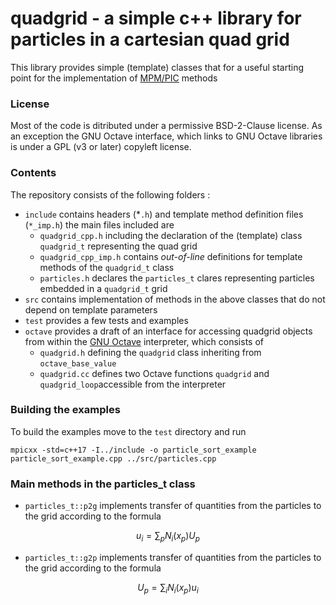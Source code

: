 quadgrid - a simple c++ library for particles in a cartesian quad grid
======

This library provides simple (template) classes that for a useful
starting point for the implementation of [MPM/PIC](https://www.sciencedirect.com/science/article/abs/pii/S0065215620300120) methods 

### License

Most of the code is ditributed under a permissive BSD-2-Clause license.
As an exception the GNU Octave interface, which links to GNU Octave libraries is under a GPL (v3 or later) copyleft license.

### Contents

The repository consists of the following folders :

* `include`  contains headers (*`.h`) and template method definition
  files (`*_imp.h`) the main files included are
	* `quadgrid_cpp.h`  including the declaration of the (template) class
      `quadgrid_t` representing the quad grid
	* `quadgrid_cpp_imp.h` contains *out-of-line* definitions for
      template methods of the `quadgrid_t`  class   
	* `particles.h` declares the `particles_t` clares representing
      particles embedded in a `quadgrid_t` grid
* `src` contains implementation of methods in the above classes that
  do not depend on template parameters
* `test`  provides a few tests and examples
* `octave` provides a draft of an interface for accessing quadgrid
  objects from within the [GNU Octave](http://www.octave.org)
  interpreter, which consists of 
    * `quadgrid.h`  defining the `quadgrid` class inheriting from
      `octave_base_value`
	* `quadgrid.cc` defines two Octave functions `quadgrid` and
      `quadgrid_loop`accessible from the interpreter

### Building the examples

To build the examples move to the `test` directory and run

    mpicxx -std=c++17 -I../include -o particle_sort_example particle_sort_example.cpp ../src/particles.cpp
    
### Main methods in the particles_t class

* `particles_t::p2g` implements transfer of quantities from the
  particles to the grid according to the formula
  
$$
  u_i = \sum_p N_i(x_p) U_p 
 $$


* `particles_t::g2p` implements transfer of quantities from the
  particles to the grid according to the formula
  
$$
 U_p = \sum_i N_i(x_p) u_i  
 $$
 
 
